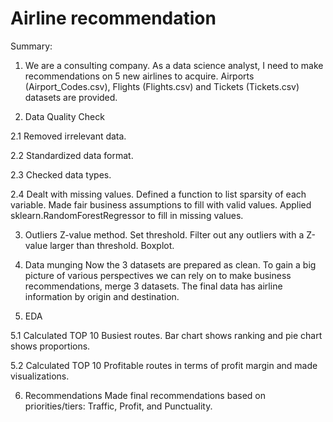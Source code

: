# Airline recommendation
Summary:

1. We are a consulting company. As a data science analyst, I need to make recommendations on 5 new airlines to acquire.
   Airports (Airport_Codes.csv), Flights (Flights.csv) and Tickets (Tickets.csv) datasets are provided.

2. Data Quality Check
   
2.1 Removed irrelevant data.

2.2 Standardized data format.

2.3 Checked data types.

2.4 Dealt with missing values.
   Defined a function to list sparsity of each variable.
   Made fair business assumptions to fill with valid values.
   Applied sklearn.RandomForestRegressor to fill in missing values.

3. Outliers
   Z-value method. Set threshold. Filter out any outliers with a Z-value larger than threshold.
   Boxplot.

4. Data munging
   Now the 3 datasets are prepared as clean. To gain a big picture of various perspectives we can rely on to make business recommendations, merge 3 datasets. The final data has airline information by origin and destination.

5. EDA
   
5.1 Calculated TOP 10 Busiest routes. Bar chart shows ranking and pie chart shows proportions.
   
5.2 Calculated TOP 10 Profitable routes in terms of profit margin and made visualizations.

6. Recommendations
   Made final recommendations based on priorities/tiers: Traffic, Profit, and Punctuality.
   

   




   
